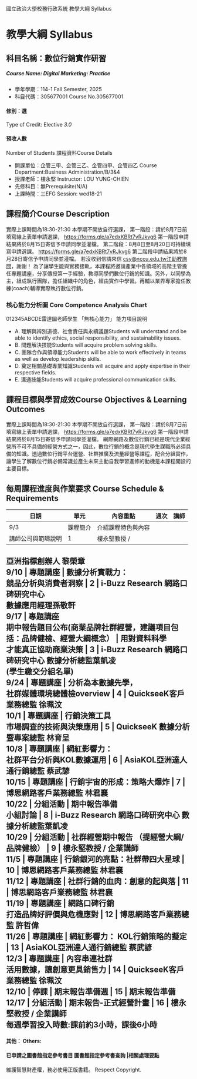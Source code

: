 國立政治大學校務行政系統 教學大綱 Syllabus
# 教學大綱 Syllabus
##  科目名稱：數位行銷實作研習
#####  Course Name: Digital Marketing: Practice
  * 學年學期：114-1 Fall Semester, 2025 
  * 科目代碼：305677001 Course No.305677001
#### 修別：選
Type of Credit: Elective 
_3.0_
#### 預收人數
Number of Students
課程資料Course Details
  * 開課單位：企管三甲、企管三乙、企管四甲、企管四乙 Course Department:Business Administration/B/3&4 
  * 授課老師：樓永堅 Instructor: LOU YUNG-CHIEN 
  * 先修科目：無Prerequisite(N/A)
  * 上課時間：三EFG Session: wed18-21
##  課程簡介Course Description
實際上課時間為18:30-21:30
本學期不開放自行選課，
第一階段：請於8月7日前填寫線上表單申請選課，
https://forms.gle/a7edxKBRt7vRJkvg6
第一階段申請結果將於8月15日寄信予申請同學並灌檔。
第二階段：8月8日至8月20日可持續填寫申請選課。
https://forms.gle/a7edxKBRt7vRJkvg6
第二階段申請結果將於8月28日寄信予申請同學並灌檔。
若沒收到信請來信 csy@nccu.edu.tw江助教詢問，謝謝！
為了讓學生能與實務接軌，本課程將邀請產業中各領域的高階主管擔任專題講座，分享傳授第一手經驗，教導同學們數位行銷的知識。另外，以同學為主，組成執行團隊，擔任組織中的角色，經由實作中學習。再輔以業界專家擔任教練(coach)輔導實際執行數位行銷。
###  核心能力分析圖 Core Competence Analysis Chart
012345ABCDE雷達圖老師學生
「無核心能力」 
能力項目說明
  * A. 理解與辨別道德、社會責任與永續議題Students will understand and be able to identify ethics, social responsibility, and sustainability issues.
  * B. 問題解決技能Students will acquire problem solving skills.
  * C. 團隊合作與領導能力Students will be able to work effectively in teams as well as develop leadership skills.
  * D. 奠定相關基礎專業知識Students will acquire and apply expertise in their respective fields.
  * E. 溝通技能Students will acquire professional communication skills.
##  課程目標與學習成效Course Objectives & Learning Outcomes 
實際上課時間為18:30-21:30
本學期不開放自行選課，
第一階段：請於8月7日前填寫線上表單申請選課，
https://forms.gle/a7edxKBRt7vRJkvg6
第一階段申請結果將於8月15日寄信予申請同學並灌檔。
網際網路及數位行銷已經是現代企業經營所不可不具備的經營方式之一，因此，數位行銷的概念是現代學生謀職所必須具備的知識。透過數位行銷平台運營、社群推廣及流量經營等課程，配合分組實作，讓學生了解數位行銷必備常識並產生未來主動自我學習進修的動機是本課程開設的主要目標。
##  每周課程進度與作業要求 Course Schedule & Requirements
日期 |  單元 |  內容重點 |  週次 |  講師  
---|---|---|---|---  
9/3 |  課程簡介 |  介紹課程特色與內容  
講師公司與範疇說明 |  1 |  樓永堅教授 /  
亞洲指標創辦人 黎榮章  
9/10 |  專題講座 |  數據分析實戰力：  
競品分析與消費者洞察 |  2 |  i-Buzz Research 網路口碑研究中心  
數據應用經理孫敬軒  
9/17 |  專題講座  
期中報告題目公布(商業品牌社群經營，建議項目包括：品牌健檢、經營大綱概念） |  用對資料科學  
才能真正協助商業決策 |  3 |  i-Buzz Research 網路口碑研究中心 數據分析總監葉凱凌  
(學生繳交分組名單)  
9/24 |  專題講座 |  分析為本數據先學，  
社群媒體環境總體檢overview |  4 |  QuickseeK客戶業務總監 徐珮汶  
10/1 |  專題講座 |  行銷決策工具  
市場調查的技術與決策應用 |  5 |  QuickseeK 數據分析暨專案總監 林育呈  
10/8 |  專題講座 |  網紅影響力：  
社群平台分析與KOL數據運用 |  6 |  AsiaKOL亞洲達人通行銷總監 蔡武諺  
10/15 |  專題講座 |  行銷宇宙的形成：策略大爆炸 |  7 |  博思網路客戶業務總監 林君襄  
10/22 |  分組活動 |  期中報告準備  
小組討論 |  8 |  i-Buzz Research 網路口碑研究中心 數據分析總監葉凱凌  
10/29 |  分組活動 |  社群經營期中報告 （提經營大綱/品牌健檢） |  9 |  樓永堅教授 / 企業講師  
11/5 |  專題講座 |  行銷銀河的亮點：社群帶四大星球 |  10 |  博思網路客戶業務總監 林君襄  
11/12 |  專題講座 |  社群行銷的血肉：創意的起與落 |  11 |  博思網路客戶業務總監 林君襄  
11/19 |  專題講座 |  網路口碑行銷  
打造品牌好評價與危機應對 |  12 |  博思網路客戶業務總監 許哲偉  
11/26 |  專題講座 |  網紅影響力： KOL行銷策略的擬定 |  13 |  AsiaKOL亞洲達人通行銷總監 蔡武諺  
12/3 |  專題講座 |  內容串連社群  
活用數據，讓創意更具銷售力 |  14 |  QuickseeK客戶業務總監 徐珮汶  
12/10 |  停課 |  期末報告準備週 |  15 |  期末報告準備  
12/17 |  分組活動 |  期末報告-正式經營計畫 |  16 |  樓永堅教授 / 企業講師  
每週學習投入時數:課前約3小時，課後6小時  
---  
####  其他： Others:
####  已申請之圖書館指定參考書目  圖書館指定參考書查詢 |相關處理要點
維護智慧財產權，務必使用正版書籍。 Respect Copyright.